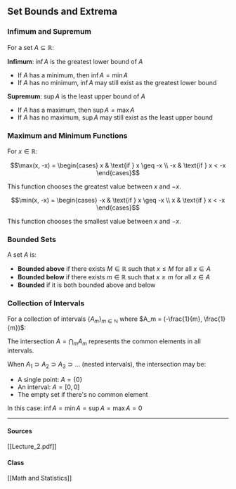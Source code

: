 ## Set Bounds and Extrema

### Infimum and Supremum

For a set $A \subseteq \mathbb{R}$:

**Infimum**: $\inf A$ is the greatest lower bound of $A$
- If $A$ has a minimum, then $\inf A = \min A$
- If $A$ has no minimum, $\inf A$ may still exist as the greatest lower bound

**Supremum**: $\sup A$ is the least upper bound of $A$  
- If $A$ has a maximum, then $\sup A = \max A$
- If $A$ has no maximum, $\sup A$ may still exist as the least upper bound

### Maximum and Minimum Functions

For $x \in \mathbb{R}$:

$$\max(x, -x) = \begin{cases}
x & \text{if } x \geq -x \\
-x & \text{if } x < -x
\end{cases}$$

This function chooses the greatest value between $x$ and $-x$.

$$\min(x, -x) = \begin{cases}
-x & \text{if } x \geq -x \\
x & \text{if } x < -x  
\end{cases}$$

This function chooses the smallest value between $x$ and $-x$.

### Bounded Sets

A set $A$ is:
- **Bounded above** if there exists $M \in \mathbb{R}$ such that $x \leq M$ for all $x \in A$
- **Bounded below** if there exists $m \in \mathbb{R}$ such that $x \geq m$ for all $x \in A$  
- **Bounded** if it is both bounded above and below

### Collection of Intervals

For a collection of intervals $\{A_m\}_{m \in \mathbb{N}}$ where $A_m = (-\frac{1}{m}, \frac{1}{m})$:

The intersection $A = \bigcap_{m} A_m$ represents the common elements in all intervals.

When $A_1 \supset A_2 \supset A_3 \supset \ldots$ (nested intervals), the intersection may be:
- A single point: $A = \{0\}$
- An interval: $A = [0,0]$
- The empty set if there's no common element

In this case: $\inf A = \min A = \sup A = \max A = 0$

---
#### Sources
[[Lecture_2.pdf]]
#### Class
[[Math and Statistics]]